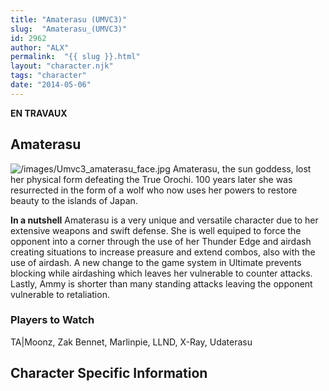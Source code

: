 ```yaml
---
title: "Amaterasu (UMVC3)"
slug:  "Amaterasu_(UMVC3)"
id: 2962
author: "ALX"
permalink:  "{{ slug }}.html"
layout: "character.njk"
tags: "character"
date: "2014-05-06"
---
```


**EN TRAVAUX**

## Amaterasu

![](/images/Umvc3_amaterasu_face.jpg‎ "/images/Umvc3_amaterasu_face.jpg‎")
Amaterasu, the sun goddess, lost her physical form defeating the True
Orochi. 100 years later she was resurrected in the form of a wolf who
now uses her powers to restore beauty to the islands of Japan.

**In a nutshell** Amaterasu is a very unique and versatile character due
to her extensive weapons and swift defense. She is well equiped to force
the opponent into a corner through the use of her Thunder Edge and
airdash creating situations to increase preasure and extend combos, also
with the use of airdash. A new change to the game system in Ultimate
prevents blocking while airdashing which leaves her vulnerable to
counter attacks. Lastly, Ammy is shorter than many standing attacks
leaving the opponent vulnerable to retaliation.

### Players to Watch

TA\|Moonz, Zak Bennet, Marlinpie, LLND, X-Ray, Udaterasu

## Character Specific Information
